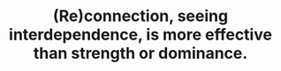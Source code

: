 ---
title: (Re)connection, seeing interdependence, is more effective than strength or dominance.
tags: human daoism
connect: true
order: 3
thewhole: true
---